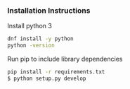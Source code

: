 ### Installation Instructions

Install python 3

```bash
dnf install -y python
python -version

```

Run pip to include library dependencies

```bash
pip install -r requirements.txt
$ python setup.py develop
```